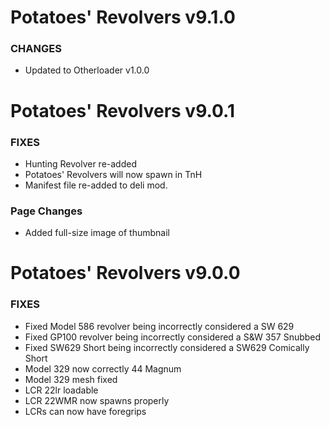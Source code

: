 # Potatoes' Revolvers v9.1.0

### CHANGES
- Updated to Otherloader v1.0.0

# Potatoes' Revolvers v9.0.1

### FIXES
- Hunting Revolver re-added
- Potatoes' Revolvers will now spawn in TnH
- Manifest file re-added to deli mod.

### Page Changes
- Added full-size image of thumbnail

# Potatoes' Revolvers v9.0.0

### FIXES
- Fixed Model 586 revolver being incorrectly considered a SW 629
- Fixed GP100 revolver being incorrectly considered a S&W 357 Snubbed
- Fixed SW629 Short being incorrectly considered a SW629 Comically Short
- Model 329 now correctly 44 Magnum
- Model 329 mesh fixed
- LCR 22lr loadable
- LCR 22WMR now spawns properly
- LCRs can now have foregrips
